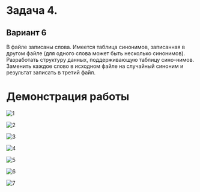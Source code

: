 # Задача 4.
## Вариант 6

В файле записаны слова. Имеется таблица синонимов, записанная в другом файле (для одного слова может быть несколько синонимов). 
Разработать структуру данных, поддерживающую таблицу сино-нимов. 
Заменить каждое слово в исходном файле на случайный синоним и результат записать в третий файл.

# Демонстрация работы

![1](https://github.com/SanyaElis/Task_4_CPP/assets/105944663/27f32c54-5b22-4aad-9970-212f889b47ba)

![2](https://github.com/SanyaElis/Task_4_CPP/assets/105944663/9708e39d-2e8d-49cc-87df-6835cdded4d1)

![3](https://github.com/SanyaElis/Task_4_CPP/assets/105944663/e580bd30-ccbf-4271-8e35-eee3ae6e30c3)

![4](https://github.com/SanyaElis/Task_4_CPP/assets/105944663/adf25361-7355-4547-92f7-df507890a7e7)

![5](https://github.com/SanyaElis/Task_4_CPP/assets/105944663/397da828-10a3-48a2-b0b8-4b8846b96985)

![6](https://github.com/SanyaElis/Task_4_CPP/assets/105944663/dabbdb51-3935-4367-a3c3-aff0044deb08)

![7](https://github.com/SanyaElis/Task_4_CPP/assets/105944663/79813f3b-aad2-4335-9092-7a58ea6c07b7)

